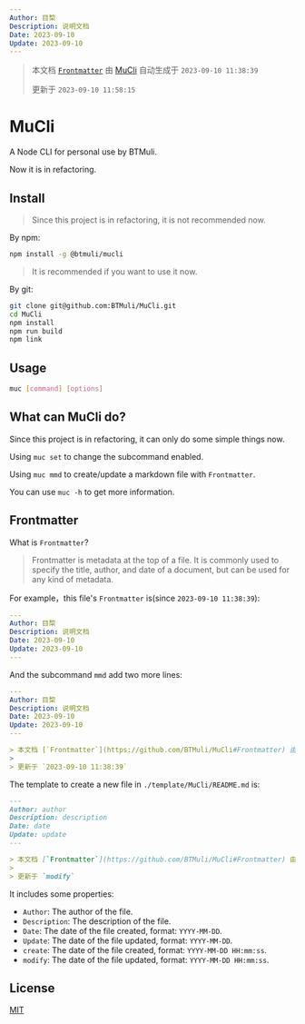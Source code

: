 ```yaml
---
Author: 目棃
Description: 说明文档
Date: 2023-09-10
Update: 2023-09-10
---
```


> 本文档 [`Frontmatter`](https://github.com/BTMuli/MuCli#Frontmatter) 由 [MuCli](https://github.com/BTMuli/Mucli) 自动生成于 `2023-09-10 11:38:39`
>
> 更新于 `2023-09-10 11:58:15`

# MuCli

A Node CLI for personal use by BTMuli.

Now it is in refactoring.

## Install

> Since this project is in refactoring, it is not recommended now.

By npm:

```bash
npm install -g @btmuli/mucli
```

> It is recommended if you want to use it now.

By git:

```bash
git clone git@github.com:BTMuli/MuCli.git
cd MuCli
npm install
npm run build
npm link
```

## Usage

```bash
muc [command] [options]
```

## What can MuCli do?

Since this project is in refactoring, it can only do some simple things now.

Using `muc set` to change the subcommand enabled.

Using `muc mmd` to create/update a markdown file with `Frontmatter`.

You can use `muc -h` to get more information.

## Frontmatter

What is `Frontmatter`?

> Frontmatter is metadata at the top of a file. It is commonly used to specify the title, author, and date of a document, but can be used for any kind of metadata.

For example，this file's `Frontmatter` is(since `2023-09-10 11:38:39`):

```yaml
---
Author: 目棃
Description: 说明文档
Date: 2023-09-10
Update: 2023-09-10
---
```

And the subcommand `mmd` add two more lines:

```yaml
---
Author: 目棃
Description: 说明文档
Date: 2023-09-10
Update: 2023-09-10
---

> 本文档 [`Frontmatter`](https://github.com/BTMuli/MuCli#Frontmatter) 由 [MuCli](https://github.com/BTMuli/Mucli) 自动生成于 `2023-09-10 11:38:39`
>
> 更新于 `2023-09-10 11:38:39`
```

The template to create a new file in `./template/MuCli/README.md` is:

```markdown
---
Author: author
Description: description
Date: date
Update: update
---

> 本文档 [`Frontmatter`](https://github.com/BTMuli/MuCli#Frontmatter) 由 [MuCli](https://github.com/BTMuli/Mucli) 自动生成于 `create`
>
> 更新于 `modify`
```

It includes some properties:

- `Author`: The author of the file.
- `Description`: The description of the file.
- `Date`: The date of the file created, format: `YYYY-MM-DD`.
- `Update`: The date of the file updated, format: `YYYY-MM-DD`.
- `create`: The date of the file created, format: `YYYY-MM-DD HH:mm:ss`.
- `modify`: The date of the file updated, format: `YYYY-MM-DD HH:mm:ss`.

## License

[MIT](./LICENSE)
